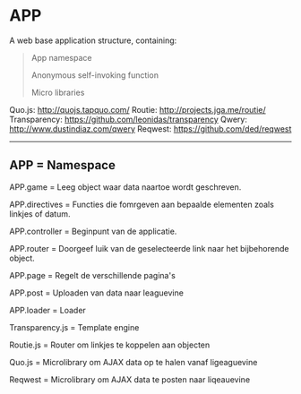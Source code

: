 APP
===

A web base application structure, containing:

> App namespace
>
> Anonymous self-invoking function
>
> Micro libraries

Quo.js: http://quojs.tapquo.com/
Routie: http://projects.jga.me/routie/
Transparency: https://github.com/leonidas/transparency
Qwery: http://www.dustindiaz.com/qwery
Reqwest: https://github.com/ded/reqwest


-----

APP = Namespace
-----

APP.game = Leeg object waar data naartoe wordt geschreven.

APP.directives = Functies die fomrgeven aan bepaalde elementen zoals linkjes of datum.

APP.controller = Beginpunt van de applicatie.

APP.router = Doorgeef luik van de geselecteerde link naar het bijbehorende object.

APP.page = Regelt de verschillende pagina's

APP.post = Uploaden van data naar leaguevine

APP.loader = Loader

Transparency.js = Template engine

Routie.js = Router om linkjes te koppelen aan objecten

Quo.js = Microlibrary om AJAX data op te halen vanaf ligeaguevine

Reqwest = Microlibrary om AJAX data te posten naar liqeauevine

